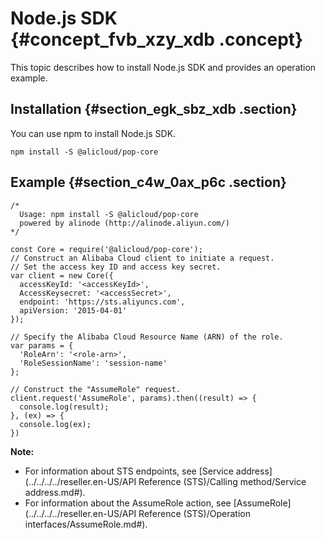 # Node.js SDK {#concept_fvb_xzy_xdb .concept}

This topic describes how to install Node.js SDK and provides an operation example.

## Installation {#section_egk_sbz_xdb .section}

You can use npm to install Node.js SDK.

``` {#codeblock_rfl_xaf_zql}
npm install -S @alicloud/pop-core
```

## Example {#section_c4w_0ax_p6c .section}

``` {#codeblock_vxy_igi_mt4}
/*
  Usage: npm install -S @alicloud/pop-core
  powered by alinode (http://alinode.aliyun.com/)
*/

const Core = require('@alicloud/pop-core');
// Construct an Alibaba Cloud client to initiate a request.
// Set the access key ID and access key secret.
var client = new Core({
  accessKeyId: '<accessKeyId>',
  AccessKeysecret: '<accessSecret>',
  endpoint: 'https://sts.aliyuncs.com',
  apiVersion: '2015-04-01'
});

// Specify the Alibaba Cloud Resource Name (ARN) of the role.
var params = {
  'RoleArn': '<role-arn>',
  'RoleSessionName': 'session-name'
};

// Construct the "AssumeRole" request.
client.request('AssumeRole', params).then((result) => {
  console.log(result);
}, (ex) => {
  console.log(ex);
})
```

**Note:** 

-   For information about STS endpoints, see [Service address](../../../../reseller.en-US/API Reference (STS)/Calling method/Service address.md#).
-   For information about the AssumeRole action, see [AssumeRole](../../../../reseller.en-US/API Reference (STS)/Operation interfaces/AssumeRole.md#).

